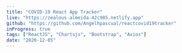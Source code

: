 ```yaml
---
title: "COVID-19 React App Tracker"
live: "https://zealous-almeida-42c985.netlify.app"
github: "https://github.com/Angelhpascual/reactcovid19tracker"
inProgress: true
tags: ["ReactJS", "Chartsjs", "Bootstrap", "Axios"]
date: "2020-12-05"
---
```


